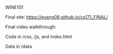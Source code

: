 WINE101

Final site: https://eyang08.github.io/cs171_FINAL/

Final video walkthrough: 

Code in /css, /js, and index.html

Data in /data


